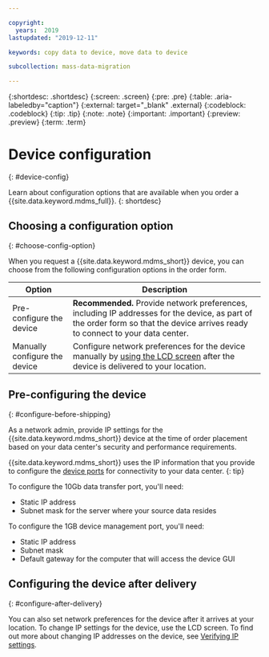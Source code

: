```yaml
---

copyright:
  years:  2019
lastupdated: "2019-12-11"

keywords: copy data to device, move data to device 

subcollection: mass-data-migration

---
```


{:shortdesc: .shortdesc}
{:screen: .screen}
{:pre: .pre}
{:table: .aria-labeledby="caption"}
{:external: target="_blank" .external}
{:codeblock: .codeblock}
{:tip: .tip}
{:note: .note}
{:important: .important}
{:preview: .preview}
{:term: .term}

# Device configuration
{: #device-config}

Learn about configuration options that are available when you order a {{site.data.keyword.mdms_full}}.
{: shortdesc}

## Choosing a configuration option
{: #choose-config-option}

When you request a {{site.data.keyword.mdms_short}} device, you can choose from the following configuration options in the order form.

| Option | Description |
|---|---|
| Pre-configure the device | **Recommended.** Provide network preferences, including IP addresses for the device, as part of the order form so that the device arrives ready to connect to your data center. |
| Manually configure the device | Configure network preferences for the device manually by [using the LCD screen](/docs/mass-data-migration?topic=mass-data-migration-verify-ip-settings#use-lcd-screen) after the device is delivered to your location. |

## Pre-configuring the device
{: #configure-before-shipping}

As a network admin, provide IP settings for the {{site.data.keyword.mdms_short}} device at the time of order placement based on your data center's security and performance requirements. 

{{site.data.keyword.mdms_short}} uses the IP information that you provide to configure the [device ports](#device-ports) for connectivity to your data center.
{: tip}

To configure the 10Gb data transfer port, you'll need:

- Static IP address
- Subnet mask for the server where your source data resides

To configure the 1GB device management port, you'll need:

- Static IP address
- Subnet mask
- Default gateway for the computer that will access the device GUI


## Configuring the device after delivery
{: #configure-after-delivery}

You can also set network preferences for the device after it arrives at your location. To change IP settings for the device, use the LCD screen. To find out more about changing IP addresses on the device, see [Verifying IP settings](/docs/mass-data-migration?topic=mass-data-migration-verify-ip-settings).